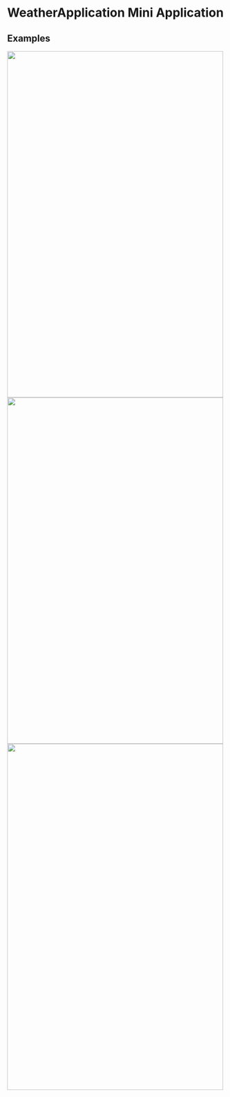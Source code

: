# WeatherApplication Mini Application

## Examples

<img src="https://user-images.githubusercontent.com/39114234/96361807-a12bbd00-1131-11eb-9762-618b2de3abbf.png" width="500" height="800">


</br>

<img src="https://user-images.githubusercontent.com/39114234/96361838-d46e4c00-1131-11eb-98af-b512cd5f8597.png" width="500" height="800">


</br>

<img src="https://user-images.githubusercontent.com/39114234/96361850-e4862b80-1131-11eb-800e-dc9d655df5c4.png" width="500" height="800">
